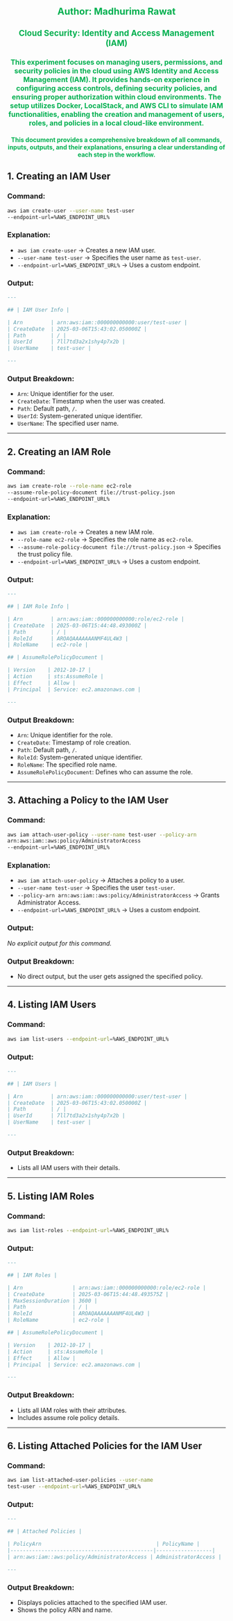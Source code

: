 <div style='text-align:center; color: #00B050'>
<h1 style="font-size: 16pt">Author: Madhurima Rawat</h1>
<h2 style="font-size: 14pt">Cloud Security: Identity and Access Management (IAM)</h2>

<h3 style="font-size: 12pt">This experiment focuses on managing users, permissions, and security policies in the cloud using AWS Identity and Access Management (IAM). It provides hands-on experience in configuring access controls, defining security policies, and ensuring proper authorization within cloud environments. The setup utilizes Docker, LocalStack, and AWS CLI to simulate IAM functionalities, enabling the creation and management of users, roles, and policies in a local cloud-like environment.</h3>

<h4>This document provides a comprehensive breakdown of all commands, inputs, outputs, and their explanations, ensuring a clear understanding of each step in the workflow.</h4>
</div>

## **1. Creating an IAM User**

### **Command:**

```sh
aws iam create-user --user-name test-user
--endpoint-url=%AWS_ENDPOINT_URL%
```

### **Explanation:**

- `aws iam create-user` → Creates a new IAM user.
- `--user-name test-user` → Specifies the user name as `test-user`.
- `--endpoint-url=%AWS_ENDPOINT_URL%` → Uses a custom endpoint.

### **Output:**

```markdown
---

## | IAM User Info |

| Arn         | arn:aws:iam::000000000000:user/test-user |
| CreateDate  | 2025-03-06T15:43:02.050000Z |
| Path        | / |
| UserId      | 7ll7td3a2x1shy4p7x2b |
| UserName    | test-user |

---
```

### **Output Breakdown:**

- `Arn`: Unique identifier for the user.
- `CreateDate`: Timestamp when the user was created.
- `Path`: Default path, `/`.
- `UserId`: System-generated unique identifier.
- `UserName`: The specified user name.

---

## **2. Creating an IAM Role**

### **Command:**

```sh
aws iam create-role --role-name ec2-role
--assume-role-policy-document file://trust-policy.json
--endpoint-url=%AWS_ENDPOINT_URL%
```

### **Explanation:**

- `aws iam create-role` → Creates a new IAM role.
- `--role-name ec2-role` → Specifies the role name as `ec2-role`.
- `--assume-role-policy-document file://trust-policy.json` → Specifies the trust policy file.
- `--endpoint-url=%AWS_ENDPOINT_URL%` → Uses a custom endpoint.

### **Output:**

```markdown
---

## | IAM Role Info |

| Arn         | arn:aws:iam::000000000000:role/ec2-role |
| CreateDate  | 2025-03-06T15:44:48.493000Z |
| Path        | / |
| RoleId      | AROAQAAAAAAANMF4UL4W3 |
| RoleName    | ec2-role |

## | AssumeRolePolicyDocument |

| Version    | 2012-10-17 |
| Action     | sts:AssumeRole |
| Effect     | Allow |
| Principal  | Service: ec2.amazonaws.com |

---
```

### **Output Breakdown:**

- `Arn`: Unique identifier for the role.
- `CreateDate`: Timestamp of role creation.
- `Path`: Default path, `/`.
- `RoleId`: System-generated unique identifier.
- `RoleName`: The specified role name.
- `AssumeRolePolicyDocument`: Defines who can assume the role.

---

## **3. Attaching a Policy to the IAM User**

### **Command:**

```sh
aws iam attach-user-policy --user-name test-user --policy-arn
arn:aws:iam::aws:policy/AdministratorAccess
--endpoint-url=%AWS_ENDPOINT_URL%
```

### **Explanation:**

- `aws iam attach-user-policy` → Attaches a policy to a user.
- `--user-name test-user` → Specifies the user `test-user`.
- `--policy-arn arn:aws:iam::aws:policy/AdministratorAccess` → Grants Administrator Access.
- `--endpoint-url=%AWS_ENDPOINT_URL%` → Uses a custom endpoint.

### **Output:**

_No explicit output for this command._

### **Output Breakdown:**

- No direct output, but the user gets assigned the specified policy.

---

## **4. Listing IAM Users**

### **Command:**

```sh
aws iam list-users --endpoint-url=%AWS_ENDPOINT_URL%
```

### **Output:**

```markdown
---

## | IAM Users |

| Arn         | arn:aws:iam::000000000000:user/test-user |
| CreateDate  | 2025-03-06T15:43:02.050000Z |
| Path        | / |
| UserId      | 7ll7td3a2x1shy4p7x2b |
| UserName    | test-user |

---
```

### **Output Breakdown:**

- Lists all IAM users with their details.

---

## **5. Listing IAM Roles**

### **Command:**

```sh
aws iam list-roles --endpoint-url=%AWS_ENDPOINT_URL%
```

### **Output:**

```markdown
---

## | IAM Roles |

| Arn                | arn:aws:iam::000000000000:role/ec2-role |
| CreateDate         | 2025-03-06T15:44:48.493575Z |
| MaxSessionDuration | 3600 |
| Path               | / |
| RoleId             | AROAQAAAAAAANMF4UL4W3 |
| RoleName           | ec2-role |

## | AssumeRolePolicyDocument |

| Version    | 2012-10-17 |
| Action     | sts:AssumeRole |
| Effect     | Allow |
| Principal  | Service: ec2.amazonaws.com |

---
```

### **Output Breakdown:**

- Lists all IAM roles with their attributes.
- Includes assume role policy details.

---

## **6. Listing Attached Policies for the IAM User**

### **Command:**

```sh
aws iam list-attached-user-policies --user-name
test-user --endpoint-url=%AWS_ENDPOINT_URL%
```

### **Output:**

```markdown
---

## | Attached Policies |

| PolicyArn                                     | PolicyName |
|----------------------------------------------|------------------|
| arn:aws:iam::aws:policy/AdministratorAccess | AdministratorAccess |

---
```

### **Output Breakdown:**

- Displays policies attached to the specified IAM user.
- Shows the policy ARN and name.
